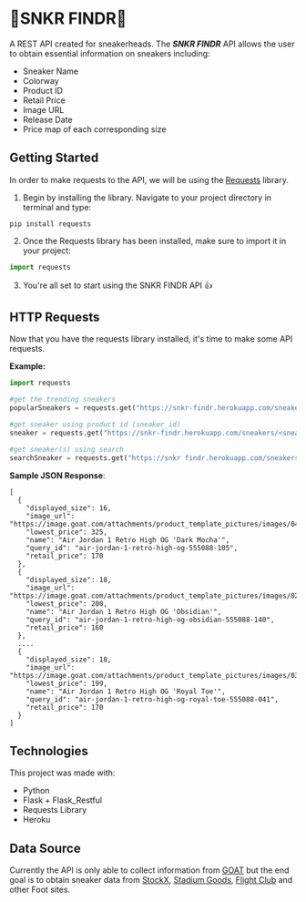 # 👟SNKR FINDR🔎
A REST API created for sneakerheads.
The ***SNKR FINDR*** API allows the user to obtain essential information on sneakers including:

- Sneaker Name
- Colorway
- Product ID
- Retail Price
- Image URL
- Release Date
- Price map of each corresponding size

## Getting Started
In order to make requests to the API, we will be using the [Requests](https://requests.readthedocs.io/en/master/) library.

1. Begin by installing the library. Navigate to your project directory in terminal and type: 
```
pip install requests
```

2. Once the Requests library has been installed, make sure to import it in your project:
```Python 
import requests
```

3. You're all set to start using the SNKR FINDR API 👍

## HTTP Requests
Now that you have the requests library installed, it's time to make some API requests.

**Example:**
```Python
import requests

#get the trending sneakers
popularSneakers = requests.get("https://snkr-findr.herokuapp.com/sneakers")

#get sneaker using product id (sneaker_id)
sneaker = requests.get("https://snkr-findr.herokuapp.com/sneakers/<sneaker_id>")

#get sneaker(s) using search
searchSneaker = requests.get("https://snkr findr.herokuapp.com/sneakers/search/<keyword>")
```

**Sample JSON Response**:
```
[
  {
    "displayed_size": 16,
    "image_url": "https://image.goat.com/attachments/product_template_pictures/images/043/946/217/original/567948_00.png.png",
    "lowest_price": 325,
    "name": "Air Jordan 1 Retro High OG 'Dark Mocha'",
    "query_id": "air-jordan-1-retro-high-og-555088-105",
    "retail_price": 170
  },
  {
    "displayed_size": 18,
    "image_url": "https://image.goat.com/attachments/product_template_pictures/images/023/941/742/original/482560_00.png.png",
    "lowest_price": 200,
    "name": "Air Jordan 1 Retro High OG 'Obsidian'",
    "query_id": "air-jordan-1-retro-high-og-obsidian-555088-140",
    "retail_price": 160
  },
  ....
  {
    "displayed_size": 18,
    "image_url": "https://image.goat.com/attachments/product_template_pictures/images/035/766/930/original/519961_00.png.png",
    "lowest_price": 199,
    "name": "Air Jordan 1 Retro High OG 'Royal Toe'",
    "query_id": "air-jordan-1-retro-high-og-royal-toe-555088-041",
    "retail_price": 170
  }
]
```

## Technologies
This project was made with:
- Python
- Flask + Flask_Restful
- Requests Library
- Heroku
  
## Data Source

Currently the API is only able to collect information from [GOAT](goat.com) but the end goal is to obtain sneaker data from [StockX](https://stockx.com/), [Stadium Goods](https://www.stadiumgoods.com/), [Flight Club](https://www.flightclub.com/) and other Foot sites.